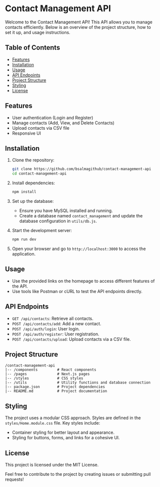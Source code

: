
# Contact Management API

Welcome to the Contact Management API! This API allows you to manage contacts efficiently. Below is an overview of the project structure, how to set it up, and usage instructions.

## Table of Contents
- [Features](#features)
- [Installation](#installation)
- [Usage](#usage)
- [API Endpoints](#api-endpoints)
- [Project Structure](#project-structure)
- [Styling](#styling)
- [License](#license)

## Features
- User authentication (Login and Register)
- Manage contacts (Add, View, and Delete Contacts)
- Upload contacts via CSV file
- Responsive UI

## Installation
1. Clone the repository:
   ```bash
   git clone https://github.com/bsalmagithub/contact-management-api
   cd contact-management-api
   ```
2. Install dependencies:
   ```bash
   npm install
   ```
3. Set up the database:
   - Ensure you have MySQL installed and running.
   - Create a database named `contact_management` and update the database configuration in `utils/db.js`.

4. Start the development server:
   ```bash
   npm run dev
   ```
5. Open your browser and go to `http://localhost:3000` to access the application.

## Usage
- Use the provided links on the homepage to access different features of the API.
- Use tools like Postman or cURL to test the API endpoints directly.

## API Endpoints
- `GET /api/contacts`: Retrieve all contacts.
- `POST /api/contacts/add`: Add a new contact.
- `POST /api/auth/login`: User login.
- `POST /api/auth/register`: User registration.
- `POST /api/contacts/upload`: Upload contacts via a CSV file.

## Project Structure
```
/contact-management-api
|-- /components         # React components
|-- /pages              # Next.js pages
|-- /styles             # CSS styles
|-- /utils              # Utility functions and database connection
|-- package.json        # Project dependencies
|-- README.md           # Project documentation
```
## Styling
The project uses a modular CSS approach. Styles are defined in the `styles/Home.module.css` file. Key styles include:
- Container styling for better layout and appearance.
- Styling for buttons, forms, and links for a cohesive UI.

## License
This project is licensed under the MIT License.

Feel free to contribute to the project by creating issues or submitting pull requests!

